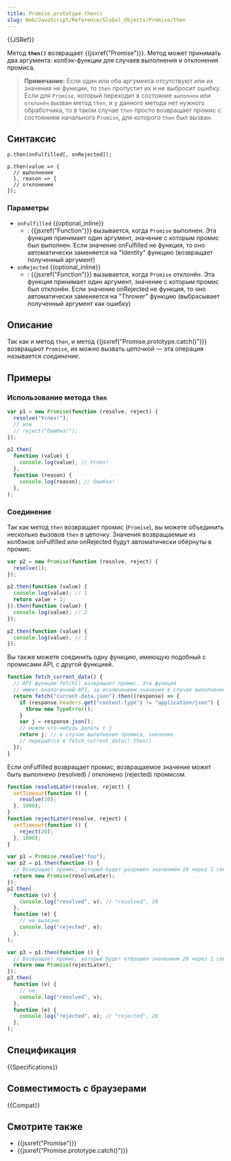 ```yaml
---
title: Promise.prototype.then()
slug: Web/JavaScript/Reference/Global_Objects/Promise/then
---
```


{{JSRef}}

Метод **`then()`** возвращает {{jsxref("Promise")}}. Метод может принимать два аргумента: колбэк-функции для случаев выполнения и отклонения промиса.

> **Примечание:** Если один или оба аргумента отсутствуют или их значения не функции, то `then` пропустит их и не выбросит ошибку. Если для `Promise`, который переходит в состояние `выполнен` или `отклонён` вызван метод `then`, и у данного метода нет нужного обработчика, то в таком случае `then` просто возвращает промис с состоянием начального `Promise`, для которого `then` был вызван.

## Синтаксис

```
p.then(onFulfilled[, onRejected]);

p.then(value => {
  // выполнение
  }, reason => {
  // отклонение
});
```

### Параметры

- `onFulfilled` {{optional_inline}}
  - : {{jsxref("Function")}} вызывается, когда `Promise` выполнен. Эта функция принимает один аргумент, значение с которым промис был выполнен. Если значение onFulfilled не функция, то оно автоматически заменяется на "Identity" функцию (возвращает полученный аргумент)
- `onRejected` {{optional_inline}}
  - : {{jsxref("Function")}} вызывается, когда `Promise` отклонён. Эта функция принимает один аргумент, значение с которым промис был отклонён. Если значение onRejected не функция, то оно автоматически заменяется на "Thrower" функцию (выбрасывает полученный аргумент как ошибку)

## Описание

Так как и метод `then`, и метод {{jsxref("Promise.prototype.catch()")}} возвращают `Promise`, их можно вызвать цепочкой — эта операция называется _соединение_.

## Примеры

### Использование метода `then`

```js
var p1 = new Promise(function (resolve, reject) {
  resolve("Успех!");
  // или
  // reject("Ошибка!");
});

p1.then(
  function (value) {
    console.log(value); // Успех!
  },
  function (reason) {
    console.log(reason); // Ошибка!
  },
);
```

### Соединение

Так как метод `then` возвращает промис (`Promise`), вы можете объединить несколько вызовов `then` в цепочку. Значения возвращаемые из колбэков onFulfilled или onRejected будут автоматически обёрнуты в промис.

```js
var p2 = new Promise(function (resolve, reject) {
  resolve(1);
});

p2.then(function (value) {
  console.log(value); // 1
  return value + 1;
}).then(function (value) {
  console.log(value); // 2
});

p2.then(function (value) {
  console.log(value); // 1
});
```

Вы также можете соединить одну функцию, имеющую подобный с промисами API, с другой функцией.

```js
function fetch_current_data() {
  // API функции fetch() возвращает промис. Эта функция
  // имеет аналогичный API, за исключением значения в случае выполнения
  return fetch("current-data.json").then((response) => {
    if (response.headers.get("content-type") != "application/json") {
      throw new TypeError();
    }
    var j = response.json();
    // можем что-нибудь делать с j
    return j; // в случае выполнения промиса, значение
    // передаётся в fetch_current_data().then()
  });
}
```

Если onFulfilled возвращает промис, возвращаемое значение может быть выполнено (resolved) / отклонено (rejected) промисом.

```js
function resolveLater(resolve, reject) {
  setTimeout(function () {
    resolve(10);
  }, 1000);
}
function rejectLater(resolve, reject) {
  setTimeout(function () {
    reject(20);
  }, 1000);
}

var p1 = Promise.resolve("foo");
var p2 = p1.then(function () {
  // Возвращает промис, который будет разрешен значением 10 через 1 секунду
  return new Promise(resolveLater);
});
p2.then(
  function (v) {
    console.log("resolved", v); // "resolved", 10
  },
  function (e) {
    // не вызвано
    console.log("rejected", e);
  },
);

var p3 = p1.then(function () {
  // Возвращает промис, который будет отброшен значением 20 через 1 секунду
  return new Promise(rejectLater);
});
p3.then(
  function (v) {
    // не
    console.log("resolved", v);
  },
  function (e) {
    console.log("rejected", e); // "rejected", 20
  },
);
```

## Спецификация

{{Specifications}}

## Совместимость с браузерами

{{Compat}}

## Смотрите также

- {{jsxref("Promise")}}
- {{jsxref("Promise.prototype.catch()")}}
